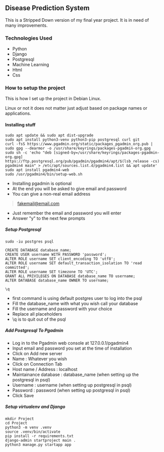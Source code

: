 ## Disease Prediction System

This is a Stripped Down version of my final year project. It is in need of many improvements.

### Technologies Used

* Python
* Django
* Postgresql
* Machine Learning
* Html
* Css


### How to setup the project

This is how I set up the project in Debian Linux.

Linux or not it does not matter just adjust based on package names or applications.

#### Installing stuff

```
sudo apt update && sudo apt dist-upgrade
sudo apt install python3-venv python3-pip postgresql curl git
curl -fsS https://www.pgadmin.org/static/packages_pgadmin_org.pub | sudo gpg --dearmor -o /usr/share/keyrings/packages-pgadmin-org.gpg
sudo sh -c 'echo "deb [signed-by=/usr/share/keyrings/packages-pgadmin-org.gpg] https://ftp.postgresql.org/pub/pgadmin/pgadmin4/apt/$(lsb_release -cs) pgadmin4 main" > /etc/apt/sources.list.d/pgadmin4.list && apt update'
sudo apt install pgadmin4-web
sudo /usr/pgadmin4/bin/setup-web.sh
```

* Installing pgadmin is optional
* At the end you will be asked to give email and password
* You can give a non-real email address

> fakemail@email.com

* Just remember the email and password you will enter
* Answer "y" to the next few prompts

##### Setup Postgresql

```
sudo -iu postgres psql

CREATE DATABASE database_name;
CREATE USER username WITH PASSWORD 'password';
ALTER ROLE username SET client_encoding TO 'utf8';
ALTER ROLE username SET default_transaction_isolation TO 'read committed';
ALTER ROLE username SET timezone TO 'UTC';
GRANT ALL PRIVILEGES ON DATABASE database_name TO username;
ALTER DATABASE database_name OWNER TO username;

\q
```

* first command is using default postgres user to log into the psql
* Fill the database_name with what you wish call your database
* Fill the username and password with your choice
* Replace all placeholders
* \q is to quit out of the psql

##### Add Postgresql To Pgadmin

* Log in to the Pgadmin web console at 127.0.0.1/pgadmin4
* Input email and password you set at the time of installation
* Click on Add new server
* Name :  Whatever you wish
* Click on Connection Tab
* Host name / Address :  localhost
* Maintainance database :  database_name (when setting up the postgresql in psql)
* Username :  username (when setting up postgresql in psql)
* Password :  password (when setting up postgresql in psql)
* Click Save

##### Setup virtualenv and Django

```
mkdir Project
cd Project
python3 -m venv .venv
source .venv/bin/activate
pip install -r requirements.txt
django-admin startproject main .
python3 manage.py startapp app
```

